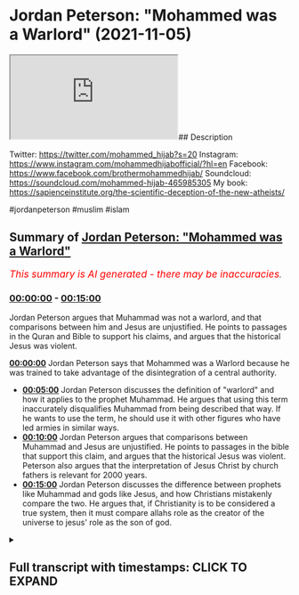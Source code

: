 # Jordan Peterson: "Mohammed was a Warlord" (2021-11-05)

<iframe loading='lazy' src='https://www.youtube.com/embed/ilrwPbvXqaE'></iframe>## Description

Twitter: https://twitter.com/mohammed_hijab?s=20
Instagram: https://www.instagram.com/mohammedhijabofficial/?hl=en
Facebook: https://www.facebook.com/brothermohammedhijab/
Soundcloud: https://soundcloud.com/mohammed-hijab-465985305
My book: https://sapienceinstitute.org/the-scientific-deception-of-the-new-atheists/

#jordanpeterson #muslim #islam

## Summary of [Jordan Peterson: "Mohammed was a Warlord"](https://www.youtube.com/watch?v=ilrwPbvXqaE)


*<span style="color:red; font-size:125%">This summary is AI generated - there may be inaccuracies</span>. [](/)*

### [00:00:00](https://www.youtube.com/watch?v=ilrwPbvXqaE&t=0) - [00:15:00](https://www.youtube.com/watch?v=ilrwPbvXqaE&t=900)

Jordan Peterson argues that Muhammad was not a warlord, and that comparisons between him and Jesus are unjustified. He points to passages in the Quran and Bible to support his claims, and argues that the historical Jesus was violent.

**[00:00:00](https://www.youtube.com/watch?v=ilrwPbvXqaE&t=0)** Jordan Peterson says that Mohammed was a Warlord because he was trained to take advantage of the disintegration of a central authority.
* **[00:05:00](https://www.youtube.com/watch?v=ilrwPbvXqaE&t=300)** Jordan Peterson discusses the definition of "warlord" and how it applies to the prophet Muhammad. He argues that using this term inaccurately disqualifies Muhammad from being described that way. If he wants to use the term, he should use it with other figures who have led armies in similar ways.
* **[00:10:00](https://www.youtube.com/watch?v=ilrwPbvXqaE&t=600)** Jordan Peterson argues that comparisons between Muhammad and Jesus are unjustified. He points to passages in the bible that support this claim, and argues that the historical Jesus was violent. Peterson also argues that the interpretation of Jesus Christ by church fathers is relevant for 2000 years.
* **[00:15:00](https://www.youtube.com/watch?v=ilrwPbvXqaE&t=900)** Jordan Peterson discusses the difference between prophets like Muhammad and gods like Jesus, and how Christians mistakenly compare the two. He argues that, if Christianity is to be considered a true system, then it must compare allahs role as the creator of the universe to jesus' role as the son of god.

<details><summary><h2>Full transcript with timestamps: CLICK TO EXPAND</h2></summary>

[0:00:00](https://youtu.be/ilrwPbvXqaE?t=0) [Music]  
[0:00:07](https://youtu.be/ilrwPbvXqaE?t=7) how are you guys doing  
[0:00:09](https://youtu.be/ilrwPbvXqaE?t=9) this is insha allah the first of a  
[0:00:11](https://youtu.be/ilrwPbvXqaE?t=11) series of correction videos which we'll  
[0:00:14](https://youtu.be/ilrwPbvXqaE?t=14) be putting forward insha'allah about dr  
[0:00:16](https://youtu.be/ilrwPbvXqaE?t=16) jordan peterson's content especially in  
[0:00:18](https://youtu.be/ilrwPbvXqaE?t=18) relation to islam now for those who know  
[0:00:20](https://youtu.be/ilrwPbvXqaE?t=20) we were meant to be having me and dr  
[0:00:22](https://youtu.be/ilrwPbvXqaE?t=22) jordan peterson a discussion  
[0:00:24](https://youtu.be/ilrwPbvXqaE?t=24) and this discussion was meant to happen  
[0:00:26](https://youtu.be/ilrwPbvXqaE?t=26) actually three times and it was  
[0:00:27](https://youtu.be/ilrwPbvXqaE?t=27) cancelled unfortunately that many times  
[0:00:29](https://youtu.be/ilrwPbvXqaE?t=29) in a span of six months  
[0:00:32](https://youtu.be/ilrwPbvXqaE?t=32) now  
[0:00:33](https://youtu.be/ilrwPbvXqaE?t=33) for whatever reason in fact the third  
[0:00:34](https://youtu.be/ilrwPbvXqaE?t=34) reason was or the third time he gave me  
[0:00:36](https://youtu.be/ilrwPbvXqaE?t=36) the reason that  
[0:00:37](https://youtu.be/ilrwPbvXqaE?t=37) it was because he had other guests and  
[0:00:38](https://youtu.be/ilrwPbvXqaE?t=38) other topics that he wanted to kind of  
[0:00:41](https://youtu.be/ilrwPbvXqaE?t=41) speak about but no problem i know that  
[0:00:42](https://youtu.be/ilrwPbvXqaE?t=42) dr jordan peterson may be watching this  
[0:00:43](https://youtu.be/ilrwPbvXqaE?t=43) now since he we've had such  
[0:00:45](https://youtu.be/ilrwPbvXqaE?t=45) communication for  
[0:00:46](https://youtu.be/ilrwPbvXqaE?t=46) with his team and with himself for over  
[0:00:49](https://youtu.be/ilrwPbvXqaE?t=49) a long span of time so this is the first  
[0:00:52](https://youtu.be/ilrwPbvXqaE?t=52) and probably one of the most important  
[0:00:53](https://youtu.be/ilrwPbvXqaE?t=53) videos about some of the wording that dr  
[0:00:56](https://youtu.be/ilrwPbvXqaE?t=56) jordan peterson has decided to use  
[0:00:59](https://youtu.be/ilrwPbvXqaE?t=59) about the prophet  
[0:01:00](https://youtu.be/ilrwPbvXqaE?t=60) muhammad in  
[0:01:03](https://youtu.be/ilrwPbvXqaE?t=63) his public output this is probably the  
[0:01:04](https://youtu.be/ilrwPbvXqaE?t=64) most developed speech he has on the  
[0:01:06](https://youtu.be/ilrwPbvXqaE?t=66) topic so let's see what he has to say  
[0:01:09](https://youtu.be/ilrwPbvXqaE?t=69) and come back and commentate on it if  
[0:01:11](https://youtu.be/ilrwPbvXqaE?t=71) you look at the figure of christ and i  
[0:01:14](https://youtu.be/ilrwPbvXqaE?t=74) don't care if you're religious or not  
[0:01:15](https://youtu.be/ilrwPbvXqaE?t=75) and i don't even care if christ existed  
[0:01:17](https://youtu.be/ilrwPbvXqaE?t=77) or not and i certainly don't care at the  
[0:01:19](https://youtu.be/ilrwPbvXqaE?t=79) moment about  
[0:01:21](https://youtu.be/ilrwPbvXqaE?t=81) claims to divinity or the lack thereof  
[0:01:23](https://youtu.be/ilrwPbvXqaE?t=83) i'm just speaking as let's say i'm  
[0:01:25](https://youtu.be/ilrwPbvXqaE?t=85) speaking as a secular intellectual  
[0:01:27](https://youtu.be/ilrwPbvXqaE?t=87) i mean as a figure  
[0:01:29](https://youtu.be/ilrwPbvXqaE?t=89) he's a figure of peace i don't think  
[0:01:32](https://youtu.be/ilrwPbvXqaE?t=92) that that's  
[0:01:33](https://youtu.be/ilrwPbvXqaE?t=93) disputable  
[0:01:34](https://youtu.be/ilrwPbvXqaE?t=94) i mean he certainly he wasn't a warlord  
[0:01:37](https://youtu.be/ilrwPbvXqaE?t=97) that's that's one thing that's for  
[0:01:39](https://youtu.be/ilrwPbvXqaE?t=99) certain he never led armies  
[0:01:41](https://youtu.be/ilrwPbvXqaE?t=101) you know whereas that's not the case  
[0:01:43](https://youtu.be/ilrwPbvXqaE?t=103) with muhammad at all muhammad was  
[0:01:45](https://youtu.be/ilrwPbvXqaE?t=105) clearly and indisputably a warlord  
[0:01:48](https://youtu.be/ilrwPbvXqaE?t=108) and so it isn't obvious to me what to  
[0:01:51](https://youtu.be/ilrwPbvXqaE?t=111) make of that  
[0:01:52](https://youtu.be/ilrwPbvXqaE?t=112) except that it's bloody complicated well  
[0:01:55](https://youtu.be/ilrwPbvXqaE?t=115) i think the first thing we have to do is  
[0:01:56](https://youtu.be/ilrwPbvXqaE?t=116) define what a warlord is now this is a  
[0:01:59](https://youtu.be/ilrwPbvXqaE?t=119) definition from collins  
[0:02:01](https://youtu.be/ilrwPbvXqaE?t=121) if you describe a leader of a country or  
[0:02:03](https://youtu.be/ilrwPbvXqaE?t=123) an organization as a warlord collins  
[0:02:06](https://youtu.be/ilrwPbvXqaE?t=126) tells us you are critical of them  
[0:02:08](https://youtu.be/ilrwPbvXqaE?t=128) because they have achieved power by  
[0:02:10](https://youtu.be/ilrwPbvXqaE?t=130) behaving in an aggressive and violent  
[0:02:12](https://youtu.be/ilrwPbvXqaE?t=132) way  
[0:02:14](https://youtu.be/ilrwPbvXqaE?t=134) kimberly martin in  
[0:02:17](https://youtu.be/ilrwPbvXqaE?t=137) a  
[0:02:17](https://youtu.be/ilrwPbvXqaE?t=137) piece that she wrote called warlordism  
[0:02:19](https://youtu.be/ilrwPbvXqaE?t=139) in comparative perspective this is in  
[0:02:21](https://youtu.be/ilrwPbvXqaE?t=141) political science literature she  
[0:02:23](https://youtu.be/ilrwPbvXqaE?t=143) actually defines warlord in four  
[0:02:25](https://youtu.be/ilrwPbvXqaE?t=145) different ways  
[0:02:26](https://youtu.be/ilrwPbvXqaE?t=146) she says number one that they are they  
[0:02:28](https://youtu.be/ilrwPbvXqaE?t=148) trained army uh armed men to take  
[0:02:31](https://youtu.be/ilrwPbvXqaE?t=151) advantage of the disintegration of a  
[0:02:33](https://youtu.be/ilrwPbvXqaE?t=153) central authority to seize control over  
[0:02:35](https://youtu.be/ilrwPbvXqaE?t=155) relatively small slices of territory  
[0:02:37](https://youtu.be/ilrwPbvXqaE?t=157) number two she says that their actions  
[0:02:39](https://youtu.be/ilrwPbvXqaE?t=159) are based on self-interest not ideology  
[0:02:42](https://youtu.be/ilrwPbvXqaE?t=162) number three their authority is based on  
[0:02:44](https://youtu.be/ilrwPbvXqaE?t=164) charisma and patronage  
[0:02:46](https://youtu.be/ilrwPbvXqaE?t=166) ties to their followers and number four  
[0:02:49](https://youtu.be/ilrwPbvXqaE?t=169) this personalistic rule leads to the  
[0:02:51](https://youtu.be/ilrwPbvXqaE?t=171) fragmentation of political and economic  
[0:02:53](https://youtu.be/ilrwPbvXqaE?t=173) arrangements across the country  
[0:02:56](https://youtu.be/ilrwPbvXqaE?t=176) so these are if we look at this now  
[0:02:57](https://youtu.be/ilrwPbvXqaE?t=177) we've got one dictionary definition  
[0:02:59](https://youtu.be/ilrwPbvXqaE?t=179) obviously you can look at other  
[0:03:00](https://youtu.be/ilrwPbvXqaE?t=180) dictionaries but we have one if you want  
[0:03:02](https://youtu.be/ilrwPbvXqaE?t=182) to call it that terminological  
[0:03:03](https://youtu.be/ilrwPbvXqaE?t=183) definition from the literature from the  
[0:03:05](https://youtu.be/ilrwPbvXqaE?t=185) political science  
[0:03:07](https://youtu.be/ilrwPbvXqaE?t=187) literature now jordan peterson is famous  
[0:03:09](https://youtu.be/ilrwPbvXqaE?t=189) for saying you have to be precise in  
[0:03:11](https://youtu.be/ilrwPbvXqaE?t=191) speech i want to say to jordan peterson  
[0:03:14](https://youtu.be/ilrwPbvXqaE?t=194) that unfortunately according to these  
[0:03:16](https://youtu.be/ilrwPbvXqaE?t=196) two definitions using the term warlord  
[0:03:20](https://youtu.be/ilrwPbvXqaE?t=200) is not precise because in fact  
[0:03:23](https://youtu.be/ilrwPbvXqaE?t=203) the prophet would be disqualified from  
[0:03:25](https://youtu.be/ilrwPbvXqaE?t=205) being a warlord as per those definitions  
[0:03:28](https://youtu.be/ilrwPbvXqaE?t=208) why so because the prophet muhammad  
[0:03:31](https://youtu.be/ilrwPbvXqaE?t=211) how did he achieve power  
[0:03:33](https://youtu.be/ilrwPbvXqaE?t=213) now we have to look at obviously you  
[0:03:34](https://youtu.be/ilrwPbvXqaE?t=214) have the meccan period and the medinan  
[0:03:36](https://youtu.be/ilrwPbvXqaE?t=216) period this is the  
[0:03:37](https://youtu.be/ilrwPbvXqaE?t=217) kind of categorization the biographical  
[0:03:40](https://youtu.be/ilrwPbvXqaE?t=220) categorization of the prophet's life you  
[0:03:42](https://youtu.be/ilrwPbvXqaE?t=222) had two major or his premiership as a  
[0:03:44](https://youtu.be/ilrwPbvXqaE?t=224) prophet  
[0:03:45](https://youtu.be/ilrwPbvXqaE?t=225) his time as a prophet he had the meccan  
[0:03:47](https://youtu.be/ilrwPbvXqaE?t=227) period 13 years and then 10 years in the  
[0:03:49](https://youtu.be/ilrwPbvXqaE?t=229) medina period  
[0:03:50](https://youtu.be/ilrwPbvXqaE?t=230) when the prophet was migrating or when  
[0:03:53](https://youtu.be/ilrwPbvXqaE?t=233) he was being boycotted and persecuted  
[0:03:55](https://youtu.be/ilrwPbvXqaE?t=235) and this we know in the seerah in the  
[0:03:57](https://youtu.be/ilrwPbvXqaE?t=237) biography of the prophet  
[0:03:58](https://youtu.be/ilrwPbvXqaE?t=238) was he was being persecuted his friends  
[0:04:00](https://youtu.be/ilrwPbvXqaE?t=240) and followers were being persecuted in  
[0:04:02](https://youtu.be/ilrwPbvXqaE?t=242) in mecca for 13 years  
[0:04:05](https://youtu.be/ilrwPbvXqaE?t=245) there was then a transition period where  
[0:04:07](https://youtu.be/ilrwPbvXqaE?t=247) the prophet sallallahu alaihi wasallam  
[0:04:09](https://youtu.be/ilrwPbvXqaE?t=249) peace and blessings be upon him  
[0:04:11](https://youtu.be/ilrwPbvXqaE?t=251) try to religiously incentivize groups  
[0:04:15](https://youtu.be/ilrwPbvXqaE?t=255) and tribes outside of mecca in order to  
[0:04:17](https://youtu.be/ilrwPbvXqaE?t=257) move away and to move his followers away  
[0:04:19](https://youtu.be/ilrwPbvXqaE?t=259) from such boycott and persecution that  
[0:04:22](https://youtu.be/ilrwPbvXqaE?t=262) they were facing for a very long span of  
[0:04:24](https://youtu.be/ilrwPbvXqaE?t=264) time so he went to taif which is  
[0:04:27](https://youtu.be/ilrwPbvXqaE?t=267) a place outside of mecca and he was he  
[0:04:30](https://youtu.be/ilrwPbvXqaE?t=270) was he was rejected fiercely  
[0:04:33](https://youtu.be/ilrwPbvXqaE?t=273) i mean this is the thing about the  
[0:04:34](https://youtu.be/ilrwPbvXqaE?t=274) prophet muhammad you have to humanize  
[0:04:36](https://youtu.be/ilrwPbvXqaE?t=276) him because he was a man  
[0:04:40](https://youtu.be/ilrwPbvXqaE?t=280) who was an orphan okay think about this  
[0:04:42](https://youtu.be/ilrwPbvXqaE?t=282) for a second he was a man who was an  
[0:04:43](https://youtu.be/ilrwPbvXqaE?t=283) orphan he was a man who buried all of  
[0:04:46](https://youtu.be/ilrwPbvXqaE?t=286) his children except for one  
[0:04:48](https://youtu.be/ilrwPbvXqaE?t=288) he was a man  
[0:04:49](https://youtu.be/ilrwPbvXqaE?t=289) who  
[0:04:50](https://youtu.be/ilrwPbvXqaE?t=290) who his wife died khadija  
[0:04:52](https://youtu.be/ilrwPbvXqaE?t=292) who  
[0:04:53](https://youtu.be/ilrwPbvXqaE?t=293) his uncle died  
[0:04:55](https://youtu.be/ilrwPbvXqaE?t=295) talib who was one of the most  
[0:04:57](https://youtu.be/ilrwPbvXqaE?t=297) protective and actually the central  
[0:04:59](https://youtu.be/ilrwPbvXqaE?t=299) protective figure in his life and this  
[0:05:02](https://youtu.be/ilrwPbvXqaE?t=302) was in the meccan period and he wasn't  
[0:05:03](https://youtu.be/ilrwPbvXqaE?t=303) even a muslim by the way and when that  
[0:05:05](https://youtu.be/ilrwPbvXqaE?t=305) protection went away he had to then seek  
[0:05:08](https://youtu.be/ilrwPbvXqaE?t=308) it from other places so he went to  
[0:05:10](https://youtu.be/ilrwPbvXqaE?t=310) tariff  
[0:05:11](https://youtu.be/ilrwPbvXqaE?t=311) and taif was  
[0:05:13](https://youtu.be/ilrwPbvXqaE?t=313) a neighboring city  
[0:05:15](https://youtu.be/ilrwPbvXqaE?t=315) and they rejected him fiercely and if  
[0:05:17](https://youtu.be/ilrwPbvXqaE?t=317) you look at the the reports of that they  
[0:05:19](https://youtu.be/ilrwPbvXqaE?t=319) threw stones at him they taunted him he  
[0:05:22](https://youtu.be/ilrwPbvXqaE?t=322) was bleeding  
[0:05:24](https://youtu.be/ilrwPbvXqaE?t=324) so much so that his sandals were filled  
[0:05:26](https://youtu.be/ilrwPbvXqaE?t=326) with blood  
[0:05:28](https://youtu.be/ilrwPbvXqaE?t=328) this is the person you're talking about  
[0:05:29](https://youtu.be/ilrwPbvXqaE?t=329) as being a warlord and then after that  
[0:05:32](https://youtu.be/ilrwPbvXqaE?t=332) when he was rejected from that  
[0:05:33](https://youtu.be/ilrwPbvXqaE?t=333) particular city he went to  
[0:05:35](https://youtu.be/ilrwPbvXqaE?t=335) another place which was then called  
[0:05:37](https://youtu.be/ilrwPbvXqaE?t=337) yathrib  
[0:05:38](https://youtu.be/ilrwPbvXqaE?t=338) which would then be called medina where  
[0:05:40](https://youtu.be/ilrwPbvXqaE?t=340) two tribes or clans called  
[0:05:45](https://youtu.be/ilrwPbvXqaE?t=345) now these two tribes they accepted the  
[0:05:47](https://youtu.be/ilrwPbvXqaE?t=347) message of islam  
[0:05:49](https://youtu.be/ilrwPbvXqaE?t=349) and then they decided to put the prophet  
[0:05:51](https://youtu.be/ilrwPbvXqaE?t=351) as the leader of the polity of yathrib  
[0:05:54](https://youtu.be/ilrwPbvXqaE?t=354) so he was made into the leader of the  
[0:05:56](https://youtu.be/ilrwPbvXqaE?t=356) polity of yathrib  
[0:05:58](https://youtu.be/ilrwPbvXqaE?t=358) not through aggression or violence but  
[0:06:00](https://youtu.be/ilrwPbvXqaE?t=360) through popular support and this  
[0:06:02](https://youtu.be/ilrwPbvXqaE?t=362) disqualifies him from being  
[0:06:04](https://youtu.be/ilrwPbvXqaE?t=364) according to the dictionary definition  
[0:06:05](https://youtu.be/ilrwPbvXqaE?t=365) that we've just seen and in fact  
[0:06:07](https://youtu.be/ilrwPbvXqaE?t=367) according to the terminological  
[0:06:08](https://youtu.be/ilrwPbvXqaE?t=368) definition that we've also just seen as  
[0:06:10](https://youtu.be/ilrwPbvXqaE?t=370) well so this is in fact jordan peterson  
[0:06:13](https://youtu.be/ilrwPbvXqaE?t=373) and this is very important for you  
[0:06:14](https://youtu.be/ilrwPbvXqaE?t=374) because it's one of your rules in your  
[0:06:15](https://youtu.be/ilrwPbvXqaE?t=375) book  
[0:06:16](https://youtu.be/ilrwPbvXqaE?t=376) this is imprecise speech  
[0:06:19](https://youtu.be/ilrwPbvXqaE?t=379) it is imprecise imprecise speech in  
[0:06:22](https://youtu.be/ilrwPbvXqaE?t=382) accurate speech  
[0:06:23](https://youtu.be/ilrwPbvXqaE?t=383) and what is really  
[0:06:25](https://youtu.be/ilrwPbvXqaE?t=385) incumbent upon you i think from an  
[0:06:27](https://youtu.be/ilrwPbvXqaE?t=387) intellectual perspective  
[0:06:28](https://youtu.be/ilrwPbvXqaE?t=388) is for you to make a formal retraction  
[0:06:31](https://youtu.be/ilrwPbvXqaE?t=391) about this to say actually i used in  
[0:06:33](https://youtu.be/ilrwPbvXqaE?t=393) precise speech because i used one aspect  
[0:06:37](https://youtu.be/ilrwPbvXqaE?t=397) of this man's life inaccurately to  
[0:06:40](https://youtu.be/ilrwPbvXqaE?t=400) typify his whole character  
[0:06:43](https://youtu.be/ilrwPbvXqaE?t=403) and by the way  
[0:06:44](https://youtu.be/ilrwPbvXqaE?t=404) warlords and i've looked at a lot of  
[0:06:46](https://youtu.be/ilrwPbvXqaE?t=406) your videos because remember we were  
[0:06:47](https://youtu.be/ilrwPbvXqaE?t=407) meant to be speaking to each other for a  
[0:06:48](https://youtu.be/ilrwPbvXqaE?t=408) span of six months and i've seen the  
[0:06:50](https://youtu.be/ilrwPbvXqaE?t=410) majority of your videos i've seen the  
[0:06:51](https://youtu.be/ilrwPbvXqaE?t=411) majority i've read the majority of what  
[0:06:54](https://youtu.be/ilrwPbvXqaE?t=414) you've have you've written even even  
[0:06:56](https://youtu.be/ilrwPbvXqaE?t=416) peer-reviewed stuff by the way the word  
[0:06:58](https://youtu.be/ilrwPbvXqaE?t=418) warlord interestingly you have not used  
[0:06:59](https://youtu.be/ilrwPbvXqaE?t=419) it with any to my knowledge any other  
[0:07:02](https://youtu.be/ilrwPbvXqaE?t=422) person except for the prophet muhammad  
[0:07:04](https://youtu.be/ilrwPbvXqaE?t=424) so if it was about leading armies then  
[0:07:06](https://youtu.be/ilrwPbvXqaE?t=426) why not use that with harry truman who  
[0:07:08](https://youtu.be/ilrwPbvXqaE?t=428) detonated bombs  
[0:07:09](https://youtu.be/ilrwPbvXqaE?t=429) uh on on japan hiroshima and nagasaki  
[0:07:13](https://youtu.be/ilrwPbvXqaE?t=433) why not use it with winston churchill  
[0:07:15](https://youtu.be/ilrwPbvXqaE?t=435) who led campaigns in dresden and hamburg  
[0:07:18](https://youtu.be/ilrwPbvXqaE?t=438) in world war ii  
[0:07:20](https://youtu.be/ilrwPbvXqaE?t=440) okay and which which was targeting  
[0:07:22](https://youtu.be/ilrwPbvXqaE?t=442) civilians the prophet muhammad  
[0:07:24](https://youtu.be/ilrwPbvXqaE?t=444) unequivocally  
[0:07:26](https://youtu.be/ilrwPbvXqaE?t=446) denied the targeting of civilians so why  
[0:07:29](https://youtu.be/ilrwPbvXqaE?t=449) only use it  
[0:07:31](https://youtu.be/ilrwPbvXqaE?t=451) with the prophet muhammad why have you  
[0:07:33](https://youtu.be/ilrwPbvXqaE?t=453) never used it on your public output on  
[0:07:35](https://youtu.be/ilrwPbvXqaE?t=455) your books  
[0:07:36](https://youtu.be/ilrwPbvXqaE?t=456) with any other figure except for the  
[0:07:38](https://youtu.be/ilrwPbvXqaE?t=458) prophet muhammad  
[0:07:40](https://youtu.be/ilrwPbvXqaE?t=460) what kind of  
[0:07:41](https://youtu.be/ilrwPbvXqaE?t=461) exceptionalism is this  
[0:07:43](https://youtu.be/ilrwPbvXqaE?t=463) what kind of  
[0:07:45](https://youtu.be/ilrwPbvXqaE?t=465) fetishization is this what kind of  
[0:07:47](https://youtu.be/ilrwPbvXqaE?t=467) exoticism is this  
[0:07:50](https://youtu.be/ilrwPbvXqaE?t=470) what kind of western gays is this  
[0:07:54](https://youtu.be/ilrwPbvXqaE?t=474) orientalizing the narrative is this  
[0:07:57](https://youtu.be/ilrwPbvXqaE?t=477) you gotta think about this because if it  
[0:07:59](https://youtu.be/ilrwPbvXqaE?t=479) was about leading armies  
[0:08:01](https://youtu.be/ilrwPbvXqaE?t=481) then all of these other figures also led  
[0:08:04](https://youtu.be/ilrwPbvXqaE?t=484) armies  
[0:08:05](https://youtu.be/ilrwPbvXqaE?t=485) more so the biblical figures joshua  
[0:08:08](https://youtu.be/ilrwPbvXqaE?t=488) moses they led armies but when you  
[0:08:10](https://youtu.be/ilrwPbvXqaE?t=490) mentioned their name you don't  
[0:08:12](https://youtu.be/ilrwPbvXqaE?t=492) automatically it doesn't spew off your  
[0:08:14](https://youtu.be/ilrwPbvXqaE?t=494) tongue the term warlord so why is it the  
[0:08:17](https://youtu.be/ilrwPbvXqaE?t=497) case  
[0:08:18](https://youtu.be/ilrwPbvXqaE?t=498) that you've made this exception for the  
[0:08:21](https://youtu.be/ilrwPbvXqaE?t=501) prophet muhammad  
[0:08:23](https://youtu.be/ilrwPbvXqaE?t=503) you are a clinical psychologist  
[0:08:26](https://youtu.be/ilrwPbvXqaE?t=506) you're a clinical psychologist jordan  
[0:08:28](https://youtu.be/ilrwPbvXqaE?t=508) peterson and you also profess  
[0:08:30](https://youtu.be/ilrwPbvXqaE?t=510) self-professed ignorance on the religion  
[0:08:32](https://youtu.be/ilrwPbvXqaE?t=512) of islam  
[0:08:33](https://youtu.be/ilrwPbvXqaE?t=513) the fact that you've used the term  
[0:08:35](https://youtu.be/ilrwPbvXqaE?t=515) warlord  
[0:08:37](https://youtu.be/ilrwPbvXqaE?t=517) to define the prophet muhammad as an  
[0:08:39](https://youtu.be/ilrwPbvXqaE?t=519) adjective as a primary adjective when it  
[0:08:41](https://youtu.be/ilrwPbvXqaE?t=521) comes to the prophet muhammad is almost  
[0:08:44](https://youtu.be/ilrwPbvXqaE?t=524) equivalent to you with a limited data  
[0:08:46](https://youtu.be/ilrwPbvXqaE?t=526) set of information as a clinical  
[0:08:48](https://youtu.be/ilrwPbvXqaE?t=528) psychologist labeling a client or a  
[0:08:51](https://youtu.be/ilrwPbvXqaE?t=531) patient of yours  
[0:08:53](https://youtu.be/ilrwPbvXqaE?t=533) that is the equivalent now what would  
[0:08:55](https://youtu.be/ilrwPbvXqaE?t=535) happen if you did that in practice you  
[0:08:57](https://youtu.be/ilrwPbvXqaE?t=537) would be shunned  
[0:08:58](https://youtu.be/ilrwPbvXqaE?t=538) you would be not except how can you how  
[0:09:00](https://youtu.be/ilrwPbvXqaE?t=540) can you label someone after or only  
[0:09:04](https://youtu.be/ilrwPbvXqaE?t=544) gathering very limited information about  
[0:09:06](https://youtu.be/ilrwPbvXqaE?t=546) them so is this a cognitive bias that  
[0:09:09](https://youtu.be/ilrwPbvXqaE?t=549) exists within you  
[0:09:10](https://youtu.be/ilrwPbvXqaE?t=550) and you have to ask yourself this  
[0:09:11](https://youtu.be/ilrwPbvXqaE?t=551) question because it's some kind of a  
[0:09:13](https://youtu.be/ilrwPbvXqaE?t=553) projection or a scapegoating of the  
[0:09:16](https://youtu.be/ilrwPbvXqaE?t=556) prophet muhammad and islam  
[0:09:18](https://youtu.be/ilrwPbvXqaE?t=558) or is it because you're trying to  
[0:09:19](https://youtu.be/ilrwPbvXqaE?t=559) energize your base  
[0:09:22](https://youtu.be/ilrwPbvXqaE?t=562) which is an alt-right base or is it  
[0:09:24](https://youtu.be/ilrwPbvXqaE?t=564) because you're trying to perpetuate a  
[0:09:26](https://youtu.be/ilrwPbvXqaE?t=566) clash of civilization's narrative or is  
[0:09:29](https://youtu.be/ilrwPbvXqaE?t=569) it because of genuine ignorance in  
[0:09:31](https://youtu.be/ilrwPbvXqaE?t=571) either or any of these situations what  
[0:09:33](https://youtu.be/ilrwPbvXqaE?t=573) is once again incumbent upon you jordan  
[0:09:35](https://youtu.be/ilrwPbvXqaE?t=575) peters and i say this  
[0:09:37](https://youtu.be/ilrwPbvXqaE?t=577) through or out of genuinity  
[0:09:40](https://youtu.be/ilrwPbvXqaE?t=580) honestly and authenticity  
[0:09:42](https://youtu.be/ilrwPbvXqaE?t=582) i think what is incumbent upon you and i  
[0:09:44](https://youtu.be/ilrwPbvXqaE?t=584) know you're watching this i know you're  
[0:09:46](https://youtu.be/ilrwPbvXqaE?t=586) listening to this  
[0:09:48](https://youtu.be/ilrwPbvXqaE?t=588) is that you make an official retraction  
[0:09:50](https://youtu.be/ilrwPbvXqaE?t=590) of this statement  
[0:09:53](https://youtu.be/ilrwPbvXqaE?t=593) otherwise you're going to have so many  
[0:09:55](https://youtu.be/ilrwPbvXqaE?t=595) variables which we've just mentioned  
[0:09:57](https://youtu.be/ilrwPbvXqaE?t=597) that you will not be able to explain  
[0:09:59](https://youtu.be/ilrwPbvXqaE?t=599) that you've used this term with the  
[0:10:01](https://youtu.be/ilrwPbvXqaE?t=601) prophet and you've not used it with any  
[0:10:03](https://youtu.be/ilrwPbvXqaE?t=603) other  
[0:10:04](https://youtu.be/ilrwPbvXqaE?t=604) political leader  
[0:10:06](https://youtu.be/ilrwPbvXqaE?t=606) this is  
[0:10:07](https://youtu.be/ilrwPbvXqaE?t=607) unjustifiable to say the least you've  
[0:10:10](https://youtu.be/ilrwPbvXqaE?t=610) not used it even with biblical prophets  
[0:10:13](https://youtu.be/ilrwPbvXqaE?t=613) which led armies so once again it's  
[0:10:15](https://youtu.be/ilrwPbvXqaE?t=615) unjustifiable  
[0:10:17](https://youtu.be/ilrwPbvXqaE?t=617) now let's move on to the second part of  
[0:10:18](https://youtu.be/ilrwPbvXqaE?t=618) this which is your comparison your false  
[0:10:20](https://youtu.be/ilrwPbvXqaE?t=620) comparison with all jew respect  
[0:10:23](https://youtu.be/ilrwPbvXqaE?t=623) your false comparison of the prophet  
[0:10:25](https://youtu.be/ilrwPbvXqaE?t=625) muhammad sallallahu alaihi wasallam and  
[0:10:28](https://youtu.be/ilrwPbvXqaE?t=628) jesus christ  
[0:10:29](https://youtu.be/ilrwPbvXqaE?t=629) now the first thing is you said that  
[0:10:31](https://youtu.be/ilrwPbvXqaE?t=631) jesus was a figure of peace now we agree  
[0:10:33](https://youtu.be/ilrwPbvXqaE?t=633) with that we love jesus christ as  
[0:10:35](https://youtu.be/ilrwPbvXqaE?t=635) muslims  
[0:10:36](https://youtu.be/ilrwPbvXqaE?t=636) because we must believe that jesus  
[0:10:38](https://youtu.be/ilrwPbvXqaE?t=638) christ was a prophet a messenger and the  
[0:10:40](https://youtu.be/ilrwPbvXqaE?t=640) messiah we must believe in all of that  
[0:10:43](https://youtu.be/ilrwPbvXqaE?t=643) however  
[0:10:45](https://youtu.be/ilrwPbvXqaE?t=645) the question of him being a figure of  
[0:10:47](https://youtu.be/ilrwPbvXqaE?t=647) peace really depends upon your  
[0:10:49](https://youtu.be/ilrwPbvXqaE?t=649) interpretation  
[0:10:50](https://youtu.be/ilrwPbvXqaE?t=650) and if one was going to have a segmented  
[0:10:54](https://youtu.be/ilrwPbvXqaE?t=654) decontextualized and uncharitable  
[0:10:57](https://youtu.be/ilrwPbvXqaE?t=657) reading of jesus christ  
[0:11:00](https://youtu.be/ilrwPbvXqaE?t=660) in the christian tradition okay then one  
[0:11:03](https://youtu.be/ilrwPbvXqaE?t=663) could come to the conclusion that he was  
[0:11:04](https://youtu.be/ilrwPbvXqaE?t=664) not a figure of peace i'll tell you how  
[0:11:07](https://youtu.be/ilrwPbvXqaE?t=667) point number one  
[0:11:08](https://youtu.be/ilrwPbvXqaE?t=668) jesus christ as christologically or  
[0:11:11](https://youtu.be/ilrwPbvXqaE?t=671) understood  
[0:11:12](https://youtu.be/ilrwPbvXqaE?t=672) christologically in this in the sense  
[0:11:14](https://youtu.be/ilrwPbvXqaE?t=674) that protestants and catholics  
[0:11:16](https://youtu.be/ilrwPbvXqaE?t=676) understand him to be  
[0:11:17](https://youtu.be/ilrwPbvXqaE?t=677) is inseparable from the rest of the  
[0:11:19](https://youtu.be/ilrwPbvXqaE?t=679) trinity  
[0:11:20](https://youtu.be/ilrwPbvXqaE?t=680) as such all of those massacres that you  
[0:11:22](https://youtu.be/ilrwPbvXqaE?t=682) see in the old testament  
[0:11:24](https://youtu.be/ilrwPbvXqaE?t=684) of the canaanites and the amalekites and  
[0:11:26](https://youtu.be/ilrwPbvXqaE?t=686) so on  
[0:11:27](https://youtu.be/ilrwPbvXqaE?t=687) are or would be commanded by jesus  
[0:11:30](https://youtu.be/ilrwPbvXqaE?t=690) christ according to this christiological  
[0:11:32](https://youtu.be/ilrwPbvXqaE?t=692) understanding now let me give you one  
[0:11:34](https://youtu.be/ilrwPbvXqaE?t=694) example a very famous verse i'll read it  
[0:11:36](https://youtu.be/ilrwPbvXqaE?t=696) word for word so once again i'm not  
[0:11:37](https://youtu.be/ilrwPbvXqaE?t=697) misquoting anything  
[0:11:39](https://youtu.be/ilrwPbvXqaE?t=699) now first time it was 15 3 okay  
[0:11:42](https://youtu.be/ilrwPbvXqaE?t=702) very famous uh commandment in the old  
[0:11:44](https://youtu.be/ilrwPbvXqaE?t=704) testament  
[0:11:46](https://youtu.be/ilrwPbvXqaE?t=706) now go attack the amalekites  
[0:11:48](https://youtu.be/ilrwPbvXqaE?t=708) and totally destroy all that belongs to  
[0:11:50](https://youtu.be/ilrwPbvXqaE?t=710) them do not spare them put to death men  
[0:11:53](https://youtu.be/ilrwPbvXqaE?t=713) and women children and infants cattle  
[0:11:56](https://youtu.be/ilrwPbvXqaE?t=716) and sheep camels and donkeys  
[0:11:59](https://youtu.be/ilrwPbvXqaE?t=719) i would love for anybody to be able to  
[0:12:02](https://youtu.be/ilrwPbvXqaE?t=722) find a single hadith or a single verse  
[0:12:05](https://youtu.be/ilrwPbvXqaE?t=725) of the quran  
[0:12:06](https://youtu.be/ilrwPbvXqaE?t=726) which states  
[0:12:07](https://youtu.be/ilrwPbvXqaE?t=727) these categories of people to be killed  
[0:12:09](https://youtu.be/ilrwPbvXqaE?t=729) in fact the opposite is there  
[0:12:11](https://youtu.be/ilrwPbvXqaE?t=731) the opposite is in the hadith you are  
[0:12:13](https://youtu.be/ilrwPbvXqaE?t=733) not allowed to kill children you are not  
[0:12:14](https://youtu.be/ilrwPbvXqaE?t=734) allowed to kill non-combatant  
[0:12:16](https://youtu.be/ilrwPbvXqaE?t=736) disbelievers as the prophet muhammad  
[0:12:22](https://youtu.be/ilrwPbvXqaE?t=742) whoever kills a non-combatant not  
[0:12:24](https://youtu.be/ilrwPbvXqaE?t=744) disbeliever he will not smell the  
[0:12:26](https://youtu.be/ilrwPbvXqaE?t=746) fragrance of heaven  
[0:12:27](https://youtu.be/ilrwPbvXqaE?t=747) this is so these categories of people  
[0:12:30](https://youtu.be/ilrwPbvXqaE?t=750) it's there in the old testament and  
[0:12:32](https://youtu.be/ilrwPbvXqaE?t=752) according to the christological  
[0:12:33](https://youtu.be/ilrwPbvXqaE?t=753) understanding jesus is not to be  
[0:12:36](https://youtu.be/ilrwPbvXqaE?t=756) separated from the rest of the trinity  
[0:12:38](https://youtu.be/ilrwPbvXqaE?t=758) so that's the first thing you must say  
[0:12:39](https://youtu.be/ilrwPbvXqaE?t=759) that's the old testament and this is one  
[0:12:40](https://youtu.be/ilrwPbvXqaE?t=760) of many verses i can pull out you know  
[0:12:43](https://youtu.be/ilrwPbvXqaE?t=763) you can go on google and see how many  
[0:12:45](https://youtu.be/ilrwPbvXqaE?t=765) verses there are like this  
[0:12:47](https://youtu.be/ilrwPbvXqaE?t=767) of genocide and massacring  
[0:12:50](https://youtu.be/ilrwPbvXqaE?t=770) that's the first thing the second thing  
[0:12:51](https://youtu.be/ilrwPbvXqaE?t=771) is well look at jesus himself once again  
[0:12:53](https://youtu.be/ilrwPbvXqaE?t=773) we're being uncharitable here if one is  
[0:12:55](https://youtu.be/ilrwPbvXqaE?t=775) being uncharitable and decontextual one  
[0:12:58](https://youtu.be/ilrwPbvXqaE?t=778) may pull out something from john chapter  
[0:12:59](https://youtu.be/ilrwPbvXqaE?t=779) 2 verse 15  
[0:13:01](https://youtu.be/ilrwPbvXqaE?t=781) where it states so he made a whip out of  
[0:13:03](https://youtu.be/ilrwPbvXqaE?t=783) courts and drove them from the temple  
[0:13:05](https://youtu.be/ilrwPbvXqaE?t=785) courts both sheep and cattle he  
[0:13:08](https://youtu.be/ilrwPbvXqaE?t=788) scattered the coins of of the money uh  
[0:13:11](https://youtu.be/ilrwPbvXqaE?t=791) changes and overturned their tables this  
[0:13:13](https://youtu.be/ilrwPbvXqaE?t=793) is violent behavior someone can say  
[0:13:16](https://youtu.be/ilrwPbvXqaE?t=796) a skeptic can say this look at him he's  
[0:13:18](https://youtu.be/ilrwPbvXqaE?t=798) whipping people in the temple or he's  
[0:13:20](https://youtu.be/ilrwPbvXqaE?t=800) turning the table jesus is being very  
[0:13:22](https://youtu.be/ilrwPbvXqaE?t=802) violent  
[0:13:23](https://youtu.be/ilrwPbvXqaE?t=803) according to the new testament  
[0:13:25](https://youtu.be/ilrwPbvXqaE?t=805) and this is in his own life  
[0:13:27](https://youtu.be/ilrwPbvXqaE?t=807) so once again is this a figure of peace  
[0:13:29](https://youtu.be/ilrwPbvXqaE?t=809) once again if we had an uncharitable  
[0:13:32](https://youtu.be/ilrwPbvXqaE?t=812) decontextualized segmented understanding  
[0:13:34](https://youtu.be/ilrwPbvXqaE?t=814) one can say this is not a figure of  
[0:13:35](https://youtu.be/ilrwPbvXqaE?t=815) peace actually because this is qualifies  
[0:13:37](https://youtu.be/ilrwPbvXqaE?t=817) him of being a figure what doesn't  
[0:13:40](https://youtu.be/ilrwPbvXqaE?t=820) what it what are the limits to this term  
[0:13:42](https://youtu.be/ilrwPbvXqaE?t=822) figure of peace do you have to be a  
[0:13:43](https://youtu.be/ilrwPbvXqaE?t=823) pacifist well does one have to be a  
[0:13:45](https://youtu.be/ilrwPbvXqaE?t=825) pacifist to be a figure of peace what if  
[0:13:47](https://youtu.be/ilrwPbvXqaE?t=827) someone engages more does that  
[0:13:48](https://youtu.be/ilrwPbvXqaE?t=828) disqualify them for being a figure of  
[0:13:50](https://youtu.be/ilrwPbvXqaE?t=830) peace that's another thing third thing  
[0:13:51](https://youtu.be/ilrwPbvXqaE?t=831) is book of revelation now in the  
[0:13:53](https://youtu.be/ilrwPbvXqaE?t=833) eschaton  
[0:13:55](https://youtu.be/ilrwPbvXqaE?t=835) eschatologically when jesus christ comes  
[0:13:57](https://youtu.be/ilrwPbvXqaE?t=837) back  
[0:13:58](https://youtu.be/ilrwPbvXqaE?t=838) he will  
[0:13:59](https://youtu.be/ilrwPbvXqaE?t=839) he will let's see what he does coming  
[0:14:02](https://youtu.be/ilrwPbvXqaE?t=842) out of his mouth is a sharp sword with  
[0:14:04](https://youtu.be/ilrwPbvXqaE?t=844) which to strike down the nations he will  
[0:14:06](https://youtu.be/ilrwPbvXqaE?t=846) rule them with an i inceptor  
[0:14:09](https://youtu.be/ilrwPbvXqaE?t=849) he treads  
[0:14:10](https://youtu.be/ilrwPbvXqaE?t=850) the wine press of the fury of the wrath  
[0:14:13](https://youtu.be/ilrwPbvXqaE?t=853) of god almighty  
[0:14:15](https://youtu.be/ilrwPbvXqaE?t=855) so he's going to come back and be  
[0:14:16](https://youtu.be/ilrwPbvXqaE?t=856) violent now  
[0:14:17](https://youtu.be/ilrwPbvXqaE?t=857) these these are things you may say well  
[0:14:19](https://youtu.be/ilrwPbvXqaE?t=859) i don't these are just interpretations  
[0:14:20](https://youtu.be/ilrwPbvXqaE?t=860) of the bible i i know that you have a  
[0:14:22](https://youtu.be/ilrwPbvXqaE?t=862) spiritual kind of metaphorizing approach  
[0:14:25](https://youtu.be/ilrwPbvXqaE?t=865) to the biblical text i'm very aware of  
[0:14:27](https://youtu.be/ilrwPbvXqaE?t=867) that and you may say that that's not the  
[0:14:28](https://youtu.be/ilrwPbvXqaE?t=868) way the historical jesus which  
[0:14:31](https://youtu.be/ilrwPbvXqaE?t=871) i look at or that how i interpret jesus  
[0:14:33](https://youtu.be/ilrwPbvXqaE?t=873) christ but then i have to say to you  
[0:14:34](https://youtu.be/ilrwPbvXqaE?t=874) john prism  
[0:14:36](https://youtu.be/ilrwPbvXqaE?t=876) with all due respect your interpretation  
[0:14:38](https://youtu.be/ilrwPbvXqaE?t=878) of jesus christ  
[0:14:40](https://youtu.be/ilrwPbvXqaE?t=880) is irrelevant in the grand scheme of the  
[0:14:42](https://youtu.be/ilrwPbvXqaE?t=882) christological understanding in for 2000  
[0:14:45](https://youtu.be/ilrwPbvXqaE?t=885) years of history  
[0:14:46](https://youtu.be/ilrwPbvXqaE?t=886) church fathers up until present-day  
[0:14:48](https://youtu.be/ilrwPbvXqaE?t=888) people  
[0:14:48](https://youtu.be/ilrwPbvXqaE?t=888) um scholars of christianity interpret  
[0:14:51](https://youtu.be/ilrwPbvXqaE?t=891) these things as literal okay  
[0:14:53](https://youtu.be/ilrwPbvXqaE?t=893) scholars of christianity almost  
[0:14:57](https://youtu.be/ilrwPbvXqaE?t=897) as a consensus a matter of consensus  
[0:14:59](https://youtu.be/ilrwPbvXqaE?t=899) agree  
[0:15:00](https://youtu.be/ilrwPbvXqaE?t=900) that jesus is inseparable from the  
[0:15:02](https://youtu.be/ilrwPbvXqaE?t=902) trinity so he would be implicated in uh  
[0:15:05](https://youtu.be/ilrwPbvXqaE?t=905) telling people to to to genocide people  
[0:15:07](https://youtu.be/ilrwPbvXqaE?t=907) in the village  
[0:15:09](https://youtu.be/ilrwPbvXqaE?t=909) people uh christians from the church  
[0:15:11](https://youtu.be/ilrwPbvXqaE?t=911) fathers until this present day believe  
[0:15:14](https://youtu.be/ilrwPbvXqaE?t=914) that jesus is going to have a second  
[0:15:15](https://youtu.be/ilrwPbvXqaE?t=915) coming and it will be a physically  
[0:15:17](https://youtu.be/ilrwPbvXqaE?t=917) violent second coming and if you want  
[0:15:19](https://youtu.be/ilrwPbvXqaE?t=919) resources or references of this they are  
[0:15:22](https://youtu.be/ilrwPbvXqaE?t=922) very easy to come by so once again this  
[0:15:24](https://youtu.be/ilrwPbvXqaE?t=924) fake dualism with all due respect all  
[0:15:27](https://youtu.be/ilrwPbvXqaE?t=927) due respect this didactic representation  
[0:15:30](https://youtu.be/ilrwPbvXqaE?t=930) this um  
[0:15:31](https://youtu.be/ilrwPbvXqaE?t=931) dichotomy that you've created figure of  
[0:15:33](https://youtu.be/ilrwPbvXqaE?t=933) peace versus warlord  
[0:15:35](https://youtu.be/ilrwPbvXqaE?t=935) it's like a deck of cards if you just  
[0:15:37](https://youtu.be/ilrwPbvXqaE?t=937) pull one card out falls over it's a  
[0:15:40](https://youtu.be/ilrwPbvXqaE?t=940) false comparison and it relies upon  
[0:15:44](https://youtu.be/ilrwPbvXqaE?t=944) uncharitable cherry-picked examples of  
[0:15:47](https://youtu.be/ilrwPbvXqaE?t=947) the text and this requires a retraction  
[0:15:50](https://youtu.be/ilrwPbvXqaE?t=950) as well in order for with all due  
[0:15:52](https://youtu.be/ilrwPbvXqaE?t=952) respect one's  
[0:15:54](https://youtu.be/ilrwPbvXqaE?t=954) intellectual integrity to be maintained  
[0:15:56](https://youtu.be/ilrwPbvXqaE?t=956) i think at least you should say i  
[0:15:58](https://youtu.be/ilrwPbvXqaE?t=958) suspend judgment until i've done more  
[0:16:00](https://youtu.be/ilrwPbvXqaE?t=960) investigation this is the second point  
[0:16:03](https://youtu.be/ilrwPbvXqaE?t=963) the third point i must say is and this  
[0:16:05](https://youtu.be/ilrwPbvXqaE?t=965) is the last point i will be making why  
[0:16:08](https://youtu.be/ilrwPbvXqaE?t=968) compare  
[0:16:09](https://youtu.be/ilrwPbvXqaE?t=969) what muslims consider as a prophet with  
[0:16:12](https://youtu.be/ilrwPbvXqaE?t=972) what christians consider as a god  
[0:16:15](https://youtu.be/ilrwPbvXqaE?t=975) let me say that one more time muslims  
[0:16:17](https://youtu.be/ilrwPbvXqaE?t=977) believe that prophet muhammad sallallahu  
[0:16:18](https://youtu.be/ilrwPbvXqaE?t=978) alaihi wasallam is the final prophet  
[0:16:21](https://youtu.be/ilrwPbvXqaE?t=981) they believe that he is the final  
[0:16:22](https://youtu.be/ilrwPbvXqaE?t=982) prophet of a long list of prophets  
[0:16:24](https://youtu.be/ilrwPbvXqaE?t=984) abraham moses jesus yes as well jesus  
[0:16:27](https://youtu.be/ilrwPbvXqaE?t=987) yes the messiah and the prophet muhammad  
[0:16:30](https://youtu.be/ilrwPbvXqaE?t=990) we believe that he is um  
[0:16:33](https://youtu.be/ilrwPbvXqaE?t=993) he was sent for all of humanity as the  
[0:16:35](https://youtu.be/ilrwPbvXqaE?t=995) quran states we have not sent you except  
[0:16:37](https://youtu.be/ilrwPbvXqaE?t=997) for all of humanity  
[0:16:38](https://youtu.be/ilrwPbvXqaE?t=998) but christians believe on the other hand  
[0:16:40](https://youtu.be/ilrwPbvXqaE?t=1000) and this by christians i mean here the  
[0:16:43](https://youtu.be/ilrwPbvXqaE?t=1003) vast majority of them across time and in  
[0:16:46](https://youtu.be/ilrwPbvXqaE?t=1006) today's demography  
[0:16:47](https://youtu.be/ilrwPbvXqaE?t=1007) believe that jesus is god  
[0:16:49](https://youtu.be/ilrwPbvXqaE?t=1009) so why are you comparing a prophet  
[0:16:52](https://youtu.be/ilrwPbvXqaE?t=1012) to a god  
[0:16:54](https://youtu.be/ilrwPbvXqaE?t=1014) these are it's not like for like  
[0:16:55](https://youtu.be/ilrwPbvXqaE?t=1015) comparison unless what and this ironic  
[0:16:58](https://youtu.be/ilrwPbvXqaE?t=1018) one has to come into what would at least  
[0:17:00](https://youtu.be/ilrwPbvXqaE?t=1020) be more commensurate with an islamic  
[0:17:03](https://youtu.be/ilrwPbvXqaE?t=1023) understanding of who jesus was which is  
[0:17:04](https://youtu.be/ilrwPbvXqaE?t=1024) a man not a god  
[0:17:06](https://youtu.be/ilrwPbvXqaE?t=1026) in order for you to make that comparison  
[0:17:08](https://youtu.be/ilrwPbvXqaE?t=1028) see subconsciously you're thinking i'm  
[0:17:10](https://youtu.be/ilrwPbvXqaE?t=1030) doing a man-to-man comparison or  
[0:17:12](https://youtu.be/ilrwPbvXqaE?t=1032) unconsciously let's use exactly  
[0:17:14](https://youtu.be/ilrwPbvXqaE?t=1034) the psychoanalytic freudian terms  
[0:17:17](https://youtu.be/ilrwPbvXqaE?t=1037) subconsciously is a vernacular term  
[0:17:18](https://youtu.be/ilrwPbvXqaE?t=1038) right  
[0:17:19](https://youtu.be/ilrwPbvXqaE?t=1039) um speaking to a psychologist so i have  
[0:17:21](https://youtu.be/ilrwPbvXqaE?t=1041) to keep everything tight but what i'm  
[0:17:23](https://youtu.be/ilrwPbvXqaE?t=1043) saying is maybe unconsciously you've  
[0:17:25](https://youtu.be/ilrwPbvXqaE?t=1045) understood that this is a man and this  
[0:17:27](https://youtu.be/ilrwPbvXqaE?t=1047) is a man and we can make a comparison  
[0:17:29](https://youtu.be/ilrwPbvXqaE?t=1049) like for like but according to the  
[0:17:31](https://youtu.be/ilrwPbvXqaE?t=1051) christological understanding  
[0:17:32](https://youtu.be/ilrwPbvXqaE?t=1052) he is a man prophet muhammad sorry yes  
[0:17:36](https://youtu.be/ilrwPbvXqaE?t=1056) prophet muhammad and jesus is a god  
[0:17:38](https://youtu.be/ilrwPbvXqaE?t=1058) what you should be doing if you're being  
[0:17:41](https://youtu.be/ilrwPbvXqaE?t=1061) theologically consistent is comparing  
[0:17:43](https://youtu.be/ilrwPbvXqaE?t=1063) allah to jesus  
[0:17:45](https://youtu.be/ilrwPbvXqaE?t=1065) allah  
[0:17:46](https://youtu.be/ilrwPbvXqaE?t=1066) and the quran is the god of the creator  
[0:17:48](https://youtu.be/ilrwPbvXqaE?t=1068) of the heavens and the earth which we  
[0:17:49](https://youtu.be/ilrwPbvXqaE?t=1069) don't believe can be divided into father  
[0:17:51](https://youtu.be/ilrwPbvXqaE?t=1071) son and holy spirit this is our major  
[0:17:53](https://youtu.be/ilrwPbvXqaE?t=1073) quarrel with christians theological  
[0:17:55](https://youtu.be/ilrwPbvXqaE?t=1075) quarrel this is a bone of contention  
[0:17:58](https://youtu.be/ilrwPbvXqaE?t=1078) we believe that allah  
[0:18:00](https://youtu.be/ilrwPbvXqaE?t=1080) is the creator of all things  
[0:18:02](https://youtu.be/ilrwPbvXqaE?t=1082) that it's not conceivable or  
[0:18:05](https://youtu.be/ilrwPbvXqaE?t=1085) intelligible or pardonable that anybody  
[0:18:08](https://youtu.be/ilrwPbvXqaE?t=1088) with a date of birth can be called god  
[0:18:10](https://youtu.be/ilrwPbvXqaE?t=1090) and that jesus is therefore disqualified  
[0:18:12](https://youtu.be/ilrwPbvXqaE?t=1092) from being god and by the way i think  
[0:18:14](https://youtu.be/ilrwPbvXqaE?t=1094) many christians listening to me right  
[0:18:16](https://youtu.be/ilrwPbvXqaE?t=1096) now resonate with what i'm saying and  
[0:18:18](https://youtu.be/ilrwPbvXqaE?t=1098) you know it and you even resonate with  
[0:18:19](https://youtu.be/ilrwPbvXqaE?t=1099) it they resonate with the fact that  
[0:18:21](https://youtu.be/ilrwPbvXqaE?t=1101) calling a man god god man  
[0:18:24](https://youtu.be/ilrwPbvXqaE?t=1104) this is something which is  
[0:18:25](https://youtu.be/ilrwPbvXqaE?t=1105) unintelligible in the mind of human  
[0:18:27](https://youtu.be/ilrwPbvXqaE?t=1107) beings  
[0:18:30](https://youtu.be/ilrwPbvXqaE?t=1110) and this is the real bone of contention  
[0:18:32](https://youtu.be/ilrwPbvXqaE?t=1112) so why make this false comparison  
[0:18:34](https://youtu.be/ilrwPbvXqaE?t=1114) between christ  
[0:18:35](https://youtu.be/ilrwPbvXqaE?t=1115) who is according to the christian  
[0:18:37](https://youtu.be/ilrwPbvXqaE?t=1117) tradition a god and muhammad who is  
[0:18:39](https://youtu.be/ilrwPbvXqaE?t=1119) according to the islamic tradition a man  
[0:18:40](https://youtu.be/ilrwPbvXqaE?t=1120) in the first place may it be because you  
[0:18:43](https://youtu.be/ilrwPbvXqaE?t=1123) have already accepted the islamic  
[0:18:45](https://youtu.be/ilrwPbvXqaE?t=1125) premise that both of them are men  
[0:18:47](https://youtu.be/ilrwPbvXqaE?t=1127) and if so you're a step closer to islam  
[0:18:50](https://youtu.be/ilrwPbvXqaE?t=1130) and therefore i'm going to end with this  
[0:18:51](https://youtu.be/ilrwPbvXqaE?t=1131) really i invite you to really think  
[0:18:53](https://youtu.be/ilrwPbvXqaE?t=1133) about  
[0:18:54](https://youtu.be/ilrwPbvXqaE?t=1134) islam as a true system  
[0:18:56](https://youtu.be/ilrwPbvXqaE?t=1136) as a true system as a paradigm  
[0:18:58](https://youtu.be/ilrwPbvXqaE?t=1138) replacement  
[0:19:00](https://youtu.be/ilrwPbvXqaE?t=1140) to the christian  
[0:19:01](https://youtu.be/ilrwPbvXqaE?t=1141) system because that might be what you're  
[0:19:03](https://youtu.be/ilrwPbvXqaE?t=1143) looking for  
[0:19:04](https://youtu.be/ilrwPbvXqaE?t=1144) it in fact might be what you need jordan  
[0:19:06](https://youtu.be/ilrwPbvXqaE?t=1146) peterson but at the very least  
[0:19:09](https://youtu.be/ilrwPbvXqaE?t=1149) at the very least jordan peterson do me  
[0:19:11](https://youtu.be/ilrwPbvXqaE?t=1151) one favor  
[0:19:14](https://youtu.be/ilrwPbvXqaE?t=1154) do the right thing and make a retraction  
[0:19:17](https://youtu.be/ilrwPbvXqaE?t=1157) on this point  
[0:19:19](https://youtu.be/ilrwPbvXqaE?t=1159) that  
[0:19:20](https://youtu.be/ilrwPbvXqaE?t=1160) the point of warlord this comparison  
[0:19:23](https://youtu.be/ilrwPbvXqaE?t=1163) say that this is a hasty generalization  
[0:19:25](https://youtu.be/ilrwPbvXqaE?t=1165) it was in your words and you said this  
[0:19:27](https://youtu.be/ilrwPbvXqaE?t=1167) in your book by the way  
[0:19:29](https://youtu.be/ilrwPbvXqaE?t=1169) your newest book 12 rules  
[0:19:31](https://youtu.be/ilrwPbvXqaE?t=1171) it's a low resolution blanket statement  
[0:19:34](https://youtu.be/ilrwPbvXqaE?t=1174) a hyper simplification  
[0:19:37](https://youtu.be/ilrwPbvXqaE?t=1177) you this is your this is your words not  
[0:19:38](https://youtu.be/ilrwPbvXqaE?t=1178) mine a hyper simplification  
[0:19:44](https://youtu.be/ilrwPbvXqaE?t=1184) think about it  
[0:19:58](https://youtu.be/ilrwPbvXqaE?t=1198) you  
</details>